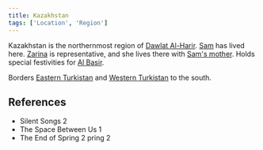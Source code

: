 ```yaml
---
title: Kazakhstan
tags: ['Location', 'Region']
---
```

Kazakhstan is the northernmost region of [Dawlat Al-Harir](/_wiki/dawlat-al-harir.md). [Sam](/_wiki/sam.md) has lived here. [Zarina](/_wiki/zarina.md) is representative, and she lives there with [Sam's mother](/_wiki/sams-mother.md). Holds special festivities for [Al Basir](/_wiki/al-basir.md).

Borders [Eastern Turkistan](/_wiki/eastern-turkistan.md) and [Western Turkistan](/_wiki/western-turkistan.md) to the south.

## References
- Silent Songs 2
- The Space Between Us 1
- The End of Spring 2
pring 2
